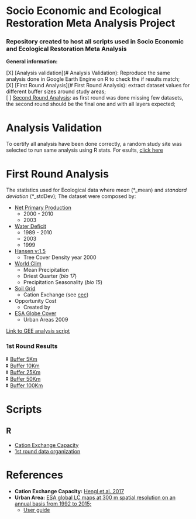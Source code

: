 # Socio Economic and Ecological Restoration Meta Analysis Project

### Repository created to host all scripts used in Socio Economic and Ecological Restoration Meta Analysis

**General information:**  

[X] [Analysis validation](# Analysis Validation): Reproduce the same analysis done in Google Earth Engine on R to check the if results match;  
[X] [First Round Analysis](# First Round Analysis): extract dataset values for different buffer sizes around study areas;  
[ ] [Second Round Analysis](): as first round was done missing few datasets, the second round should be the final one and with all layers expected;  

# Analysis Validation  

To certify all analysis have been done correctly, a random study site was selected to run same analysis using R stats.
For esults, [click here](https://felipesbarros.github.io/RestorationMetaAnalysis/R/AnalysisValidation.html)  

# First Round Analysis

The statistics used for Ecological data where *mean* (\*_mean) and *standard deviation* (\*_stdDev);
The dataset were composed by:

* [Net Primary Production](http://dx.doi.org/10.5067/MODIS/MOD17A3H.006)  
  * 2000 - 2010
  * 2003
* [Water Deficit](https://www.nature.com/articles/sdata2017191)  
  * 1989 - 2010
  * 2003
  * 1999
* [Hansen v:1.5](http://earthenginepartners.appspot.com/science-2013-global-forest)
  * Tree Cover Density year 2000  
* [World Clim](http://www.worldclim.org/version1)  
  * Mean Precipitation
  * Driest Quarter (*bio 17*)
  * Precipitation Seasonality (*bio 15*)
* [Soil Grid](https://soilgrids.org/)  
  * Cation Exchange (see [cec](http://journals.plos.org/plosone/article?id=10.1371/journal.pone.0169748))
* Opportunity Cost  
  * Created by
* [ESA Globe Cover](http://due.esrin.esa.int/page_globcover.php)  
  * Urban Areas 2009

[Link to GEE analysis script](https://code.earthengine.google.com/6a978e79a1acb1cd2fb9a3e53a0ea456)

### 1st Round Results  
:arrow_double_down: [Buffer 5Km](https://felipesbarros.github.io/RestorationMetaAnalysis/R/results_Buffer5.csv)  
:arrow_double_down: [Buffer 10Km](https://felipesbarros.github.io/RestorationMetaAnalysis/R/results_Buffer10.csv)  
:arrow_double_down: [Buffer 25Km](https://felipesbarros.github.io/RestorationMetaAnalysis/R/results_Buffer25.csv)  
:arrow_double_down: [Buffer 50Km](https://felipesbarros.github.io/RestorationMetaAnalysis/R/results_Buffer50.csv)  
:arrow_double_down: [Buffer 100Km](https://felipesbarros.github.io/RestorationMetaAnalysis/R/results_Buffer100.csv)  

# Scripts  

## R  

* [Cation Exchange Capacity](https://github.com/FelipeSBarros/RestorationMetaAnalysis/blob/master/R/Calculating_SoilCEC.R)  
* [1st round data organization](https://github.com/FelipeSBarros/RestorationMetaAnalysis/blob/master/R/Organizing1stRoundSats)  

# References  

* **Cation Exchange Capacity:** [Hengl et al. 2017](http://journals.plos.org/plosone/article?id=10.1371/journal.pone.0169748)  
* **Urban Area:** [ESA global LC maps at 300 m spatial resolution on an annual basis from 1992 to 2015;](http://maps.elie.ucl.ac.be/CCI/viewer/download.php)  
  * [User guide](http://maps.elie.ucl.ac.be/CCI/viewer/download/ESACCI-LC-QuickUserGuide-LC-Maps_v2-0-7.pdf)  
